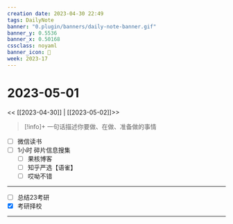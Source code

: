 ```yaml
---
creation date: 2023-04-30 22:49
tags: DailyNote
banner: "0.plugin/banners/daily-note-banner.gif"
banner_y: 0.5536
banner_x: 0.50168
cssclass: noyaml
banner_icon: 💌
week: 2023-17
---
```


# 2023-05-01

<< [[2023-04-30]] | [[2023-05-02]]>>


> [!info]+ 一句话描述你要做、在做、准备做的事情
> 


- [ ] 微信读书
- [ ] 1小时 碎片信息搜集
	- [ ] 果核博客
	- [ ] 知乎严选【语雀】
	- [ ] 哎呦不错

---

- [ ] 总结23考研
- [x] 考研择校

---

